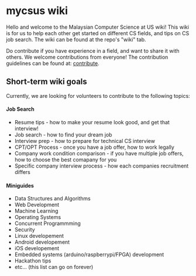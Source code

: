 mycsus wiki
===============================
Hello and welcome to the Malaysian Computer Science at US wiki! This wiki is for us to help each other get started on different CS fields, and tips on CS job search. The wiki can be found at the repo's "wiki" tab.

Do contribute if you have experience in a field, and want to share it with others. We welcome contributions from everyone! The contribution guidelines can be found at: [contribute](../master/CONTRIBUTING.md).

Short-term wiki goals
---------------------------
Currently, we are looking for volunteers to contribute to the following topics:

#### Job Search
+ Resume tips - how to make your resume look good, and get that interview!
+ Job search - how to find your dream job
+ Interview prep - how to prepare for technical CS interview
+ CPT/OPT Process - once you have a job offer, how to work legally
+ Company work condition comparison - if you have multiple job offers, how to choose the best comapany for you
+ Specific company interview process - how each companies recruitment differs

#### Miniguides
+ Data Structures and Algorithms
+ Web Development
+ Machine Learning
+ Operating Systems
+ Concurrent Programmming
+ Security
+ Linux developement
+ Android developement
+ iOS developement
+ Embedded systems (arduino/raspberrypi/FPGA) development
+ Hackathon tips
+ etc... (this list can go on forever)

